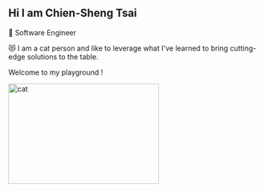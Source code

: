 ## Hi I am Chien-Sheng Tsai 

<!--
**Jason082666/Jason082666** is a ✨ _special_ ✨ repository because its `README.md` (this file) appears on your GitHub profile.

Here are some ideas to get you started:

- 🔭 I’m currently working on ...
- 🌱 I’m currently learning ...
- 👯 I’m looking to collaborate on ...
- 🤔 I’m looking for help with ...
- 💬 Ask me about ...
- 📫 How to reach me: ...
- 😄 Pronouns: ...
- ⚡ Fun fact: ...
-->

🐧 Software Engineer

😻 I am a cat person and like to leverage what I've learned to bring cutting-edge solutions to the table.

Welcome to my playground ! 

 <img src="https://github.com/Jason082666/Jason082666/assets/105638495/43a819fc-98ba-4d5c-a56b-30ffb05320c2" width = "300" height = "200" alt="cat" align=center />

